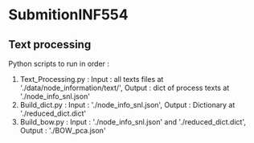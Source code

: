 # SubmitionINF554

## Text processing
Python scripts to run in order :
1. Text_Processing.py : Input : all texts files at './data/node_information/text/', Output : dict of process texts at './node_info_snl.json'
2. Build_dict.py : Input : './node_info_snl.json', Output : Dictionary at './reduced_dict.dict'
3. Build_bow.py : Input : './node_info_snl.json' and './reduced_dict.dict', Output : './BOW_pca.json'
